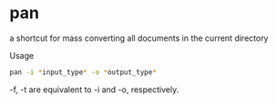 # pan
a shortcut for mass converting all documents in the current directory

Usage

``` bash
pan -i *input_type* -o *output_type*
```

-f, -t are equivalent to -i and -o, respectively.
